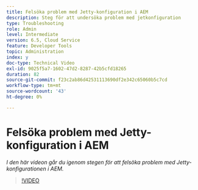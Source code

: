 ```yaml
---
title: Felsöka problem med Jetty-konfiguration i AEM
description: Steg för att undersöka problem med jetkonfiguration
type: Troubleshooting
role: Admin
level: Intermediate
version: 6.5, Cloud Service
feature: Developer Tools
topic: Administration
index: y
doc-type: Technical Video
exl-id: 9025f5a7-1602-47d2-8287-42b5cfd18265
duration: 82
source-git-commit: f23c2ab86d42531113690df2e342c65060b5c7cd
workflow-type: tm+mt
source-wordcount: '43'
ht-degree: 0%

---
```


# Felsöka problem med Jetty-konfiguration i AEM

*I den här videon går du igenom stegen för att felsöka problem med Jetty-konfigurationen i AEM.*

>[!VIDEO](https://video.tv.adobe.com/v/335470?quality=12&learn=on)
